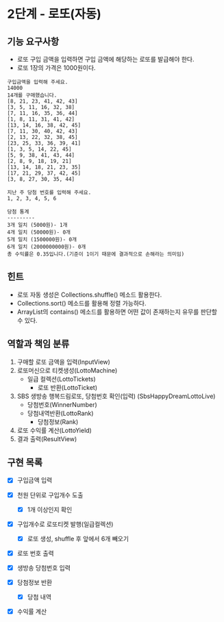 # 2단계 - 로또(자동)

## 기능 요구사항
  - 로또 구입 금액을 입력하면 구입 금액에 해당하는 로또를 발급해야 한다.
  - 로또 1장의 가격은 1000원이다.
<pre><code>구입금액을 입력해 주세요.
14000
14개를 구매했습니다.
[8, 21, 23, 41, 42, 43]
[3, 5, 11, 16, 32, 38]
[7, 11, 16, 35, 36, 44]
[1, 8, 11, 31, 41, 42]
[13, 14, 16, 38, 42, 45]
[7, 11, 30, 40, 42, 43]
[2, 13, 22, 32, 38, 45]
[23, 25, 33, 36, 39, 41]
[1, 3, 5, 14, 22, 45]
[5, 9, 38, 41, 43, 44]
[2, 8, 9, 18, 19, 21]
[13, 14, 18, 21, 23, 35]
[17, 21, 29, 37, 42, 45]
[3, 8, 27, 30, 35, 44]

지난 주 당첨 번호를 입력해 주세요.
1, 2, 3, 4, 5, 6

당첨 통계
---------
3개 일치 (5000원)- 1개
4개 일치 (50000원)- 0개
5개 일치 (1500000원)- 0개
6개 일치 (2000000000원)- 0개
총 수익률은 0.35입니다.(기준이 1이기 때문에 결과적으로 손해라는 의미임)
</code></pre>

## 힌트
 - 로또 자동 생성은 Collections.shuffle() 메소드 활용한다.
- Collections.sort() 메소드를 활용해 정렬 가능하다.
- ArrayList의 contains() 메소드를 활용하면 어떤 값이 존재하는지 유무를 판단할 수 있다.


## 역할과 책임 분류
1) 구매할 로또 금액을 입력(InputView)
2) 로또머신으로 티켓생성(LottoMachine)
   - 일급 컬렉션(LottoTickets)
     - 로또 반환(LottoTicket)
3) SBS 생방송 행복드림로또, 당첨번호 확인(입력) (SbsHappyDreamLottoLive) 
   - 당첨번호(WinnerNumber)
   - 당첨내역반환(LottoRank)
     - 당첨정보(Rank)
4) 로또 수익률 계산(LottoYield)
5) 결과 출력(ResultView)


## 구현 목록
- [X] 구입금액 입력
- [X] 천원 단위로 구입개수 도출
  - [X] 1개 이상인지 확인
- [X] 구입개수로 로또티켓 발행(일급컬렉션)
  - [X] 로또 생성, shuffle 후 앞에서 6개 빼오기
- [X] 로또 번호 출력
- [X] 생방송 당첨번호 입력
- [X] 당첨정보 반환
  - [X] 당첨 내역
- [X] 수익률 계산 
  